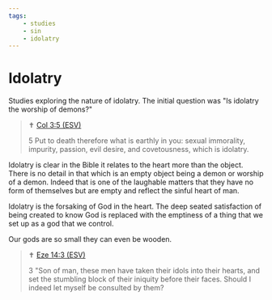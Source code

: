 ```yaml
---
tags:
    - studies
    - sin
    - idolatry
---
```


# Idolatry

Studies exploring the nature of idolatry. The initial question was "Is idolatry the worship of demons?"

> ✝️ [Col 3:5 (ESV)](https://www.blueletterbible.org/esv/Col/3/5)
>
> 5 Put to death therefore what is earthly in you: sexual immorality, impurity, passion, evil desire, and covetousness, which is idolatry.

Idolatry is clear in the Bible it relates to the heart more than the object. There is no detail in that which is an empty object
being a demon or worship of a demon. Indeed that is one of the laughable matters that they have no form of themselves but are empty and reflect the sinful heart of man.

Idolatry is the forsaking of God in the heart. The deep seated satisfaction of being created to know God
is replaced with the emptiness of a thing that we set up as a god that we control.

Our gods are so small they can even be wooden.

> ✝️ [Eze 14:3 (ESV)](https://www.blueletterbible.org/esv/Eze/14/3)
>
> 3 "Son of man, these men have taken their idols into their hearts, and set the stumbling block of their iniquity before their faces. Should I indeed let myself be consulted by them?
